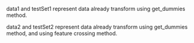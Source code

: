 data1 and testSet1 represent data already transform using get_dummies method.

data2 and testSet2 represent data already transform using get_dummies method, and using feature crossing method.
